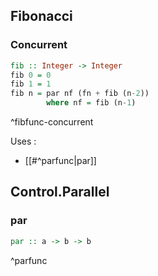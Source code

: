 ## Fibonacci
### Concurrent
```haskell
fib :: Integer -> Integer
fib 0 = 0
fib 1 = 1
fib n = par nf (fn + fib (n-2)) 
		where nf = fib (n-1)
```
^fibfunc-concurrent

Uses :
- [[#^parfunc|par]]

## Control.Parallel
### par
```haskell
par :: a -> b -> b
``` 
^parfunc
